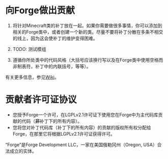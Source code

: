 向Forge做出贡献
===============

1) 将针对Minecraft类的补丁放在一起。如果你需要做很多事情，你可以添加到相关的Forge类中，或者创建一个新的类。尽量不要将补丁分散在多条不相交的线上，因为这会使补丁的维护变得困难。

2) TODO: 测试模组

3) 遵循你所处类中的代码风格（大括号应该换行写以及在Forge类中使用空格而非制表符，补丁中的内联括号，等等）。

有关更多信息，参见[Wiki]。


贡献者许可证协议
===============
- 您授予Forge一个许可，在LGPLv2.1许可证下使用您在Forge中为主代码库贡献的代码（**非**补丁下的所有内容）。
- 您将您对补丁代码库（补丁下的所有内容）的贡献的版权所有权分配给Forge，在那里它将根据LGPLv2.1许可证获得许可。

“Forge”是Forge Development LLC，一家在美国俄勒冈州（Oregon, USA）合法成立的实体。

[Wiki]: https://github.com/MinecraftForge/MinecraftForge/wiki/If-you-want-to-contribute-to-Forge
